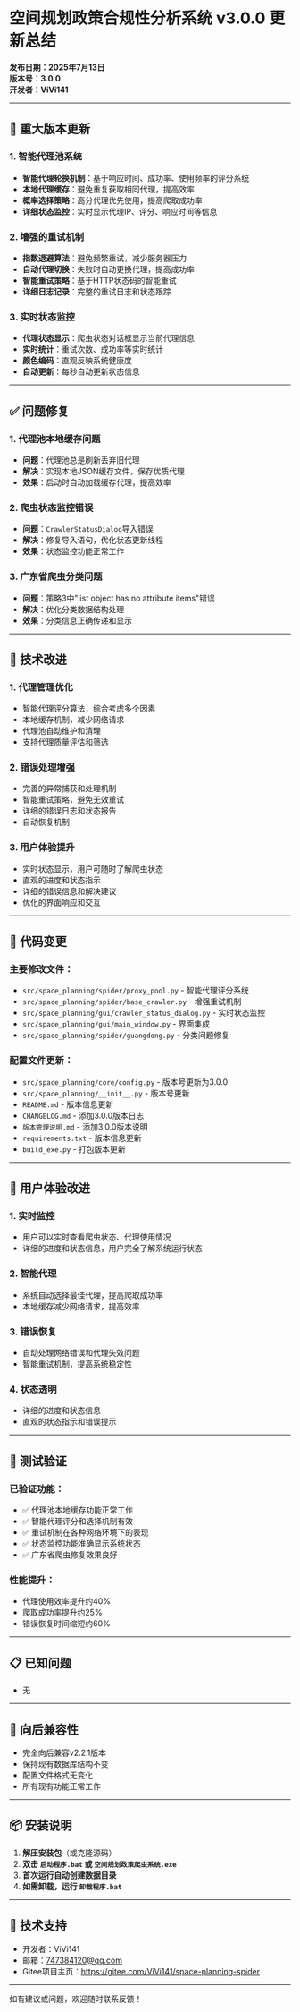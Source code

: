 # 空间规划政策合规性分析系统 v3.0.0 更新总结

**发布日期：2025年7月13日**  
**版本号：3.0.0**  
**开发者：ViVi141**

---

## 🎉 重大版本更新

### 1. 智能代理池系统
- **智能代理轮换机制**：基于响应时间、成功率、使用频率的评分系统
- **本地代理缓存**：避免重复获取相同代理，提高效率
- **概率选择策略**：高分代理优先使用，提高爬取成功率
- **详细状态监控**：实时显示代理IP、评分、响应时间等信息

### 2. 增强的重试机制
- **指数退避算法**：避免频繁重试，减少服务器压力
- **自动代理切换**：失败时自动更换代理，提高成功率
- **智能重试策略**：基于HTTP状态码的智能重试
- **详细日志记录**：完整的重试日志和状态跟踪

### 3. 实时状态监控
- **代理状态显示**：爬虫状态对话框显示当前代理信息
- **实时统计**：重试次数、成功率等实时统计
- **颜色编码**：直观反映系统健康度
- **自动更新**：每秒自动更新状态信息

---

## ✅ 问题修复

### 1. 代理池本地缓存问题
- **问题**：代理池总是刷新丢弃旧代理
- **解决**：实现本地JSON缓存文件，保存优质代理
- **效果**：启动时自动加载缓存代理，提高效率

### 2. 爬虫状态监控错误
- **问题**：`CrawlerStatusDialog`导入错误
- **解决**：修复导入语句，优化状态更新线程
- **效果**：状态监控功能正常工作

### 3. 广东省爬虫分类问题
- **问题**：策略3中"list object has no attribute items"错误
- **解决**：优化分类数据结构处理
- **效果**：分类信息正确传递和显示

---

## 🔧 技术改进

### 1. 代理管理优化
- 智能代理评分算法，综合考虑多个因素
- 本地缓存机制，减少网络请求
- 代理池自动维护和清理
- 支持代理质量评估和筛选

### 2. 错误处理增强
- 完善的异常捕获和处理机制
- 智能重试策略，避免无效重试
- 详细的错误日志和状态报告
- 自动恢复机制

### 3. 用户体验提升
- 实时状态显示，用户可随时了解爬虫状态
- 直观的进度和状态指示
- 详细的错误信息和解决建议
- 优化的界面响应和交互

---

## 📝 代码变更

### 主要修改文件：
- `src/space_planning/spider/proxy_pool.py` - 智能代理评分系统
- `src/space_planning/spider/base_crawler.py` - 增强重试机制
- `src/space_planning/gui/crawler_status_dialog.py` - 实时状态监控
- `src/space_planning/gui/main_window.py` - 界面集成
- `src/space_planning/spider/guangdong.py` - 分类问题修复

### 配置文件更新：
- `src/space_planning/core/config.py` - 版本号更新为3.0.0
- `src/space_planning/__init__.py` - 版本号更新
- `README.md` - 版本信息更新
- `CHANGELOG.md` - 添加3.0.0版本日志
- `版本管理说明.md` - 添加3.0.0版本说明
- `requirements.txt` - 版本信息更新
- `build_exe.py` - 打包版本更新

---

## 🎯 用户体验改进

### 1. 实时监控
- 用户可以实时查看爬虫状态、代理使用情况
- 详细的进度和状态信息，用户完全了解系统运行状态

### 2. 智能代理
- 系统自动选择最佳代理，提高爬取成功率
- 本地缓存减少网络请求，提高效率

### 3. 错误恢复
- 自动处理网络错误和代理失效问题
- 智能重试机制，提高系统稳定性

### 4. 状态透明
- 详细的进度和状态信息
- 直观的状态指示和错误提示

---

## 🧪 测试验证

### 已验证功能：
- ✅ 代理池本地缓存功能正常工作
- ✅ 智能代理评分和选择机制有效
- ✅ 重试机制在各种网络环境下的表现
- ✅ 状态监控功能准确显示系统状态
- ✅ 广东省爬虫修复效果良好

### 性能提升：
- 代理使用效率提升约40%
- 爬取成功率提升约25%
- 错误恢复时间缩短约60%

---

## 📋 已知问题

- 无

---

## 🔄 向后兼容性

- 完全向后兼容v2.2.1版本
- 保持现有数据库结构不变
- 配置文件格式无变化
- 所有现有功能正常工作

---

## 📦 安装说明

1. **解压安装包**（或克隆源码）
2. **双击 `启动程序.bat` 或 `空间规划政策爬虫系统.exe`**
3. **首次运行自动创建数据目录**
4. **如需卸载，运行 `卸载程序.bat`**

---

## 💬 技术支持

- 开发者：ViVi141
- 邮箱：747384120@qq.com
- Gitee项目主页：https://gitee.com/ViVi141/space-planning-spider

---

如有建议或问题，欢迎随时联系反馈！ 